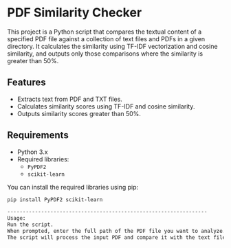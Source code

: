 # PDF Similarity Checker

This project is a Python script that compares the textual content of a specified PDF file against a collection of text files and PDFs in a given directory. It calculates the similarity using TF-IDF vectorization and cosine similarity, and outputs only those comparisons where the similarity is greater than 50%.

## Features

- Extracts text from PDF and TXT files.
- Calculates similarity scores using TF-IDF and cosine similarity.
- Outputs similarity scores greater than 50%.

## Requirements

- Python 3.x
- Required libraries:
  - `PyPDF2`
  - `scikit-learn`

You can install the required libraries using pip:

```bash
pip install PyPDF2 scikit-learn

-----------------------------------------------------------------
Usage:
Run the script.
When prompted, enter the full path of the PDF file you want to analyze.
The script will process the input PDF and compare it with the text files in the specified folder, printing the similarity scores.
